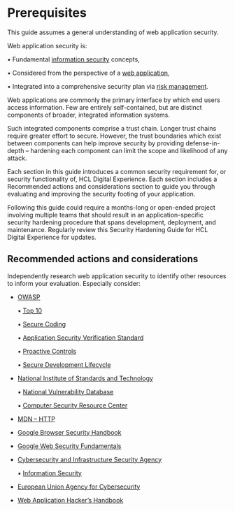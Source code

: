 # Prerequisites

This guide assumes a general understanding of web application security.

Web application security is:

• Fundamental [information security](https://www.cisa.gov/sites/default/files/publications/infosecuritybasics.pdf) concepts,

• Considered from the perspective of a [web application](https://www.cisa.gov/security-publications/website-security),

• Integrated into a comprehensive security plan via [risk management](https://nvlpubs.nist.gov/nistpubs/Legacy/SP/nistspecialpublication800-30r1.pdf).

Web applications are commonly the primary interface by which end users access information. Few are entirely self-contained, but are distinct components of broader, integrated information systems.

Such integrated components comprise a trust chain. Longer trust chains require greater effort to secure. However, the trust boundaries which exist between components can help improve security by providing defense-in-depth – hardening each component can limit the scope and likelihood of any attack.

Each section in this guide introduces a common security requirement for, or security functionality of, HCL Digital Experience. Each section includes a Recommended actions and considerations section to guide you through evaluating and improving the security footing of your application.

Following this guide could require a months-long or open-ended project involving multiple teams that should result in an application-specific security hardening procedure that spans development, deployment, and maintenance. Regularly review this Security Hardening Guide for HCL Digital Experience for updates.

## Recommended actions and considerations

Independently research web application security to identify other resources to inform your evaluation. Especially consider:

-  [OWASP](https://owasp.org/www-project-top-ten/)

    ▪ [Top 10](https://owasp.org/www-project-top-ten/)

    ▪ [Secure Coding](https://owasp.org/www-project-secure-coding-practices-quick-reference-guide/)

    ▪ [Application Security Verification Standard](https://owasp.org/www-project-application-security-verification-standard/)

    ▪ [Proactive Controls](https://owasp.org/www-project-proactive-controls/)

    ▪ [Secure Development Lifecycle](https://owasp.org/www-project-samm/)

- [National Institute of Standards and Technology](https://www.nist.gov)

    ▪ [National Vulnerability Database](https://nvd.nist.gov)

    ▪ [Computer Security Resource Center](https://csrc.nist.gov)

- [MDN – HTTP](https://developer.mozilla.org/en-US/docs/Web/HTTP)

- [Google Browser Security Handbook](https://code.google.com/archive/p/browsersec/wikis/Main.wiki)

- [Google Web Security Fundamentals](https://web.dev/secure/)

- [Cybersecurity and Infrastructure Security Agency](https://www.cisa.gov)

    ▪ [Information Security](https://www.cisa.gov/sites/default/files/publications/infosecuritybasics.pdf)

- [European Union Agency for Cybersecurity](https://www.enisa.europa.eu)

- [Web Application Hacker’s Handbook](https://www.oreilly.com/library/view/the-web-application/9781118026472/)